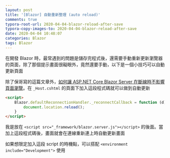 ```yaml
---
layout: post
title: '[Blazor] 自動重新整理 (auto reload)'
comments: true
typora-root-url: 2020-04-04-blazor-reload-after-save
typora-copy-images-to: 2020-04-04-blazor-reload-after-save
date: 2020-04-04 10:48:07
categories: Blazor
tags: Blazor
---
```


在開發 Blazor 時，最常遇到的問題是儲存完程式後，還需要手動重新更新瀏覽器的頁面，除了那個提示畫面很礙眼外，竟然還要手動，以下是一個小技巧可以自動更新頁面

<!-- more -->

除了保哥寫的這篇文章外，[如何讓 ASP.NET Core Blazor Server 在斷線時不影響頁面瀏覽](https://blog.miniasp.com/post/2020/01/14/ASPNET-Core-Blazor-Server-Hide-Reconnect-Modal)。在 `_Host.cshtml` 的頁面下加入這段程式碼就可以做到自動更新

```html
<script>
    Blazor.defaultReconnectionHandler._reconnectCallback = function (d) {
        document.location.reload();
    }
</script> 
```

我是放在 `<script src="_framework/blazor.server.js"></script>` 的後面。當加上這段程式碼後，畫面就會在連線重新連上時自動更新畫面

如果想限定加入這段 script 的時機點，可以搭配 `<environment include="Development">` 使用


